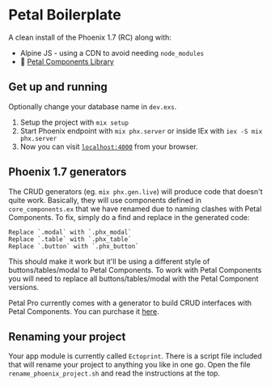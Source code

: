 # Petal Boilerplate

A clean install of the Phoenix 1.7 (RC) along with:
- Alpine JS - using a CDN to avoid needing `node_modules`
- 🌺 [Petal Components Library](https://github.com/petalframework/petal_components)

## Get up and running

Optionally change your database name in `dev.exs`.

1. Setup the project with `mix setup`
2. Start Phoenix endpoint with `mix phx.server` or inside IEx with `iex -S mix phx.server`
3. Now you can visit [`localhost:4000`](http://localhost:4000) from your browser.

## Phoenix 1.7 generators

The CRUD generators (eg. `mix phx.gen.live`) will produce code that doesn't quite work. Basically, they will use components defined in `core_components.ex` that we have renamed due to naming clashes with Petal Components.
To fix, simply do a find and replace in the generated code:

```
Replace `.modal` with `.phx_modal`
Replace `.table` with `.phx_table`
Replace `.button` with `.phx_button`
```

This should make it work but it'll be using a different style of buttons/tables/modal to Petal Components. To work with Petal Components you will need to replace all buttons/tables/modal with the Petal Component versions.

Petal Pro currently comes with a generator to build CRUD interfaces with Petal Components. You can purchase it [here](https://petal.build/pro).

## Renaming your project

Your app module is currently called `Ectoprint`. There is a script file included that will rename your project to anything you like in one go.
Open the file `rename_phoenix_project.sh` and read the instructions at the top.


